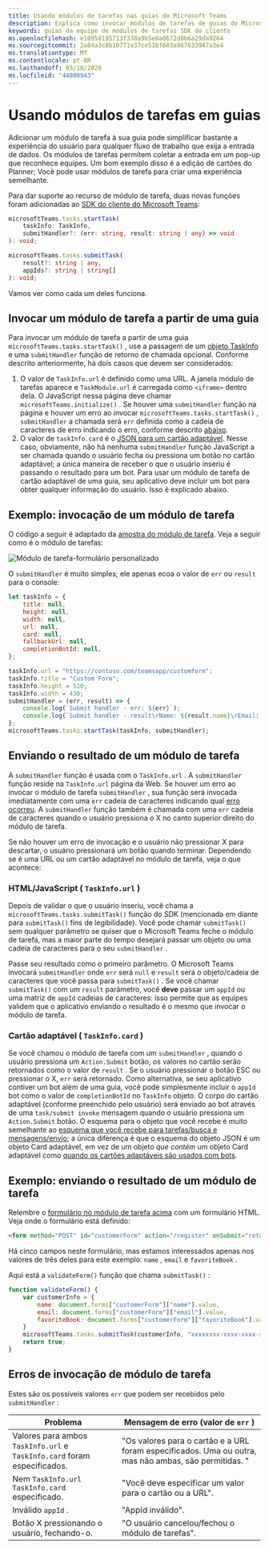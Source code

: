 ```yaml
---
title: Usando módulos de tarefas nas guias do Microsoft Teams
description: Explica como invocar módulos de tarefas de guias do Microsoft Teams usando o SDK do cliente do Microsoft Teams.
keywords: guias da equipe de módulos de tarefas SDK do cliente
ms.openlocfilehash: e10958195713f338a9b5e0a0672d8b6a29da9264
ms.sourcegitcommit: 2a84a3c8b10771e37ce51bf603a967633947a3e4
ms.translationtype: MT
ms.contentlocale: pt-BR
ms.lasthandoff: 03/10/2020
ms.locfileid: "44800943"
---
```

# <a name="using-task-modules-in-tabs"></a>Usando módulos de tarefas em guias

Adicionar um módulo de tarefa à sua guia pode simplificar bastante a experiência do usuário para qualquer fluxo de trabalho que exija a entrada de dados. Os módulos de tarefas permitem coletar a entrada em um pop-up que reconhece equipes. Um bom exemplo disso é a edição de cartões do Planner; Você pode usar módulos de tarefa para criar uma experiência semelhante.

Para dar suporte ao recurso de módulo de tarefa, duas novas funções foram adicionadas ao [SDK do cliente do Microsoft Teams](/javascript/api/overview/msteams-client):

```typescript
microsoftTeams.tasks.startTask(
    taskInfo: TaskInfo,
    submitHandler?: (err: string, result: string | any) => void
): void;

microsoftTeams.tasks.submitTask(
    result?: string | any,
    appIds?: string | string[]
): void;
```

Vamos ver como cada um deles funciona.

## <a name="invoking-a-task-module-from-a-tab"></a>Invocar um módulo de tarefa a partir de uma guia

Para invocar um módulo de tarefa a partir de uma guia `microsoftTeams.tasks.startTask()` , use a passagem de um [objeto TaskInfo](~/task-modules-and-cards/what-are-task-modules.md#the-taskinfo-object) e uma `submitHandler` função de retorno de chamada opcional. Conforme descrito anteriormente, há dois casos que devem ser considerados:

1. O valor de `TaskInfo.url` é definido como uma URL. A janela módulo de tarefas aparece e `TaskModule.url` é carregada como `<iframe>` dentro dela. O JavaScript nessa página deve chamar `microsoftTeams.initialize()` . Se houver uma `submitHandler` função na página e houver um erro ao invocar `microsoftTeams.tasks.startTask()` , `submitHandler` a chamada será `err` definida como a cadeia de caracteres de erro indicando o erro, conforme descrito [abaixo](#task-module-invocation-errors).
1. O valor de `taskInfo.card` é o [JSON para um cartão adaptável](~/task-modules-and-cards/what-are-task-modules.md#adaptive-card-or-adaptive-card-bot-card-attachment). Nesse caso, obviamente, não há nenhuma `submitHandler` função JavaScript a ser chamada quando o usuário fecha ou pressiona um botão no cartão adaptável; a única maneira de receber o que o usuário inseriu é passando o resultado para um bot. Para usar um módulo de tarefa de cartão adaptável de uma guia, seu aplicativo deve incluir um bot para obter qualquer informação do usuário. Isso é explicado abaixo.

## <a name="example-invoking-a-task-module"></a>Exemplo: invocação de um módulo de tarefa

O código a seguir é adaptado da [amostra do módulo de tarefa](~/task-modules-and-cards/what-are-task-modules.md#task-module-samples). Veja a seguir como é o módulo de tarefas:

![Módulo de tarefa-formulário personalizado](~/assets/images/task-module/task-module-custom-form.png)

O `submitHandler` é muito simples; ele apenas ecoa o valor de `err` ou `result` para o console:

```javascript
let taskInfo = {
    title: null,
    height: null,
    width: null,
    url: null,
    card: null,
    fallbackUrl: null,
    completionBotId: null,
};

taskInfo.url = "https://contoso.com/teamsapp/customform";
taskInfo.title = "Custom Form";
taskInfo.height = 510;
taskInfo.width = 430;
submitHandler = (err, result) => {
    console.log(`Submit handler - err: ${err}`);
    console.log(`Submit handler - result\rName: ${result.name}\rEmail: ${result.email}\rFavorite book: ${result.favoriteBook}`);
};
microsoftTeams.tasks.startTask(taskInfo, submitHandler);
```

## <a name="submitting-the-result-of-a-task-module"></a>Enviando o resultado de um módulo de tarefa

A `submitHandler` função é usada com o `TaskInfo.url` . A `submitHandler` função reside na `TaskInfo.url` página da Web. Se houver um erro ao invocar o módulo de tarefa `submitHandler` , sua função será invocada imediatamente com uma `err` cadeia de caracteres indicando qual [erro ocorreu](#task-module-invocation-errors). A `submitHandler` função também é chamada com uma `err` cadeia de caracteres quando o usuário pressiona o X no canto superior direito do módulo de tarefa.

Se não houver um erro de invocação e o usuário não pressionar X para descartar, o usuário pressionará um botão quando terminar. Dependendo se é uma URL ou um cartão adaptável no módulo de tarefa, veja o que acontece:

### <a name="htmljavascript-taskinfourl"></a>HTML/JavaScript ( `TaskInfo.url` )

Depois de validar o que o usuário inseriu, você chama a `microsoftTeams.tasks.submitTask()` função do SDK (mencionada em diante para `submitTask()` fins de legibilidade). Você pode chamar `submitTask()` sem qualquer parâmetro se quiser que o Microsoft Teams feche o módulo de tarefa, mas a maior parte do tempo desejará passar um objeto ou uma cadeia de caracteres para o seu `submitHandler` .

Passe seu resultado como o primeiro parâmetro. O Microsoft Teams invocará `submitHandler` onde `err` será `null` e `result` será o objeto/cadeia de caracteres que você passa para `submitTask()` . Se você chamar `submitTask()` com um `result` parâmetro, você **deve** passar um `appId` ou uma matriz de `appId` cadeias de caracteres: isso permite que as equipes validem que o aplicativo enviando o resultado é o mesmo que invocar o módulo de tarefa.

### <a name="adaptive-card-taskinfocard"></a>Cartão adaptável ( `TaskInfo.card` )

Se você chamou o módulo de tarefa com um `submitHandler` , quando o usuário pressiona um `Action.Submit` botão, os valores no cartão serão retornados como o valor de `result` . Se o usuário pressionar o botão ESC ou pressionar o X, `err` será retornado. Como alternativa, se seu aplicativo contiver um bot além de uma guia, você pode simplesmente incluir o `appId` bot como o valor de `completionBotId` no `TaskInfo` objeto. O corpo do cartão adaptável (conforme preenchido pelo usuário) será enviado ao bot através de uma `task/submit invoke` mensagem quando o usuário pressiona um `Action.Submit` botão. O esquema para o objeto que você recebe é muito semelhante ao [esquema que você recebe para tarefas/busca e mensagens/envio](~/task-modules-and-cards/task-modules/task-modules-bots.md#payload-of-taskfetch-and-tasksubmit-messages); a única diferença é que o esquema do objeto JSON é um objeto Card adaptável, em vez de um objeto *que contém* um objeto Card adaptável como [quando os cartões adaptáveis são usados com bots](~/task-modules-and-cards/task-modules/task-modules-bots.md#payload-of-taskfetch-and-tasksubmit-messages).

## <a name="example-submitting-the-result-of-a-task-module"></a>Exemplo: enviando o resultado de um módulo de tarefa

Relembre o [formulário no módulo de tarefa acima](#example-invoking-a-task-module) com um formulário HTML. Veja onde o formulário está definido:

```html
<form method="POST" id="customerForm" action="/register" onSubmit="return validateForm()">
```

Há cinco campos neste formulário, mas estamos interessados apenas nos valores de três deles para este exemplo: `name` , `email` e `favoriteBook` .

Aqui está a `validateForm()` função que chama `submitTask()` :

```javascript
function validateForm() {
    var customerInfo = {
        name: document.forms["customerForm"]["name"].value,
        email: document.forms["customerForm"]["email"].value,
        favoriteBook: document.forms["customerForm"]["favoriteBook"].value
    }
    microsoftTeams.tasks.submitTask(customerInfo, "xxxxxxxx-xxxx-xxxx-xxxx-xxxxxxxxxxxx");
    return true;
}
```

## <a name="task-module-invocation-errors"></a>Erros de invocação de módulo de tarefa

Estes são os possíveis valores `err` que podem ser recebidos pelo `submitHandler` :

| Problema | Mensagem de erro (valor de `err` ) |
| ------- | ------------------------------ |
| Valores para ambos `TaskInfo.url` e `TaskInfo.card` foram especificados. | "Os valores para o cartão e a URL foram especificados. Uma ou outra, mas não ambas, são permitidas. " |
| Nem `TaskInfo.url` `TaskInfo.card` especificado. | "Você deve especificar um valor para o cartão ou a URL". |
| Inválido `appId` . | "AppId inválido". |
| Botão X pressionando o usuário, fechando-o. | "O usuário cancelou/fechou o módulo de tarefas". |
